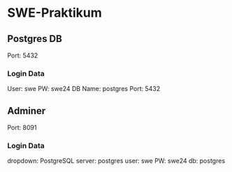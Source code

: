 # SWE-Praktikum

## Postgres DB
Port: 5432
### Login Data
User: swe
PW: swe24
DB Name: postgres
Port: 5432

## Adminer
Port: 8091
### Login Data
dropdown: PostgreSQL
server: postgres
user: swe
PW: swe24
db: postgres
